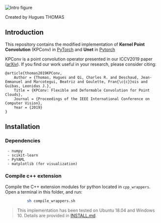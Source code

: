
![Intro figure](https://github.com/HuguesTHOMAS/KPConv-PyTorch/blob/master/doc/Github_intro.png)

Created by Hugues THOMAS

## Introduction

This repository contains the modified implementation of **Kernel Point Convolution** (KPConv) in [PyTorch](https://pytorch.org/) and **Unet** in [Pytorch](https://github.com/milesial/Pytorch-UNet)
 
KPConv is a point convolution operator presented in our ICCV2019 paper ([arXiv](https://arxiv.org/abs/1904.08889)). If you find our work useful in your 
research, please consider citing:

```
@article{thomas2019KPConv,
    Author = {Thomas, Hugues and Qi, Charles R. and Deschaud, Jean-Emmanuel and Marcotegui, Beatriz and Goulette, Fran{\c{c}}ois and Guibas, Leonidas J.},
    Title = {KPConv: Flexible and Deformable Convolution for Point Clouds},
    Journal = {Proceedings of the IEEE International Conference on Computer Vision},
    Year = {2019}
}
```

## Installation

### Dependencies
     - numpy
     - scikit-learn
     - PyYAML
     - matplotlib (for visualization)

### Compile c++ extension
Compile the C++ extension modules for python located in `cpp_wrappers`. Open a terminal in this folder, and run:

```bash
          sh compile_wrappers.sh
```

> This implementation has been tested on Ubuntu 18.04 and Windows 10. Details are provided in [INSTALL.md](./INSTALL.md).

